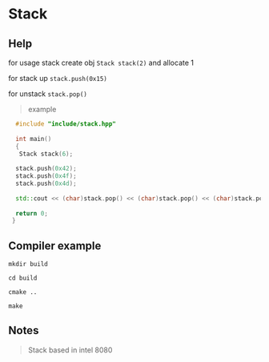 # Stack

## Help

for usage stack create obj `Stack stack(2)` and allocate 1 

for stack up `stack.push(0x15)` 

for unstack `stack.pop()` 

> example

```C++
  #include "include/stack.hpp"
  
  int main()
  {
   Stack stack(6);
  
  stack.push(0x42);
  stack.push(0x4f);
  stack.push(0x4d);
 
  std::cout << (char)stack.pop() << (char)stack.pop() << (char)stack.pop() << std::endl;
 
  return 0;
 }
```

## Compiler example

```
mkdir build

cd build

cmake ..

make

```

## Notes 

> Stack based in intel 8080
